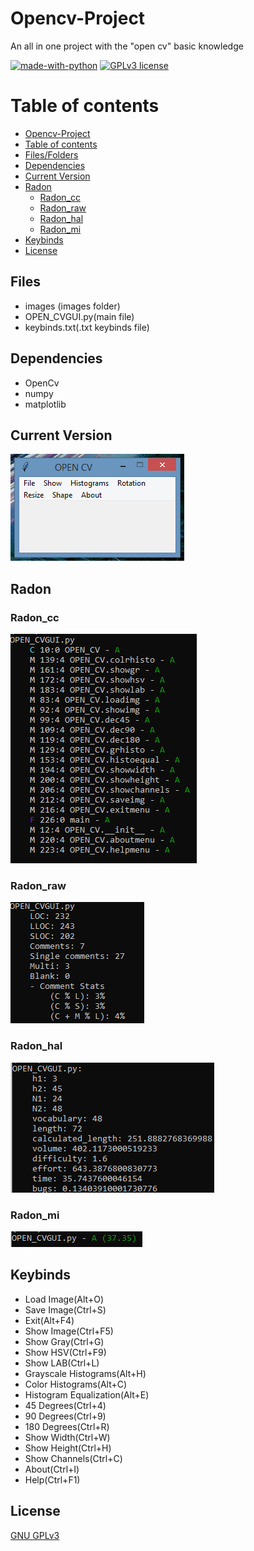 # Opencv-Project

An all in one project with the "open cv" basic knowledge

[![made-with-python](https://img.shields.io/badge/Made%20with-Python-1f425f.svg)](https://www.python.org/) [![GPLv3 license](https://img.shields.io/badge/License-GPLv3-blue.svg)](http://perso.crans.org/besson/LICENSE.html)

# Table of contents

<!--ts-->
  * [Opencv-Project](#Opencv-Project)
  * [Table of contents](#Table_of_contents)
  * [Files/Folders](#Files/Folders)
  * [Dependencies](#Dependencies)
  * [Current Version](#Current_Version)
  * [Radon](#Radon)
    * [Radon_cc](#Radon_cc)
    * [Radon_raw](#Radon_raw)
    * [Radon_hal](#Radon_hal)
    * [Radon_mi](#Radon_mi)
  * [Keybinds](#Keybinds)
  * [License](#License)
<!--ts-->

## Files
<ul>
 <li> images (images folder) </li>
 <li> OPEN_CVGUI.py(main file) </li>
 <li> keybinds.txt(.txt keybinds file) </li>
</ul>

## Dependencies

 <ul>
  <li> OpenCv </li>
  <li> numpy </li>
  <li> matplotlib </li>
</ul>

## Current Version

<p><img src ="images/opencv.png" title = "Open cv Project Version"/> </p>

## Radon

### Radon_cc

<p><img src="images/opencv radon cc.png" title = "Open cv Radon CC"/> </p>

### Radon_raw

<p><img src="images/opencv radon raw.png" title = "Open cv Radon Raw"/> </p>

### Radon_hal

<p><img src="images/opencv radon hal.png" title = "Open cv Radon Hal"/> </p>

### Radon_mi

<p><img src="images/opencv radon mi.png" title = "Open cv Radon  Mi"/></p>


## Keybinds 

 <ul>
  <li>Load Image(Alt+O)</li>
  <li>Save Image(Ctrl+S)</li>
  <li>Exit(Alt+F4)</li>
  <li>Show Image(Ctrl+F5)</li>
  <li>Show Gray(Ctrl+G) </li>
  <li>Show HSV(Ctrl+F9)</li>
  <li>Show LAB(Ctrl+L)</li>
  <li>Grayscale Histograms(Alt+H)</li>
  <li>Color Histograms(Alt+C)</li>
  <li>Histogram Equalization(Alt+E)</li>
  <li>45 Degrees(Ctrl+4)</li>
  <li>90 Degrees(Ctrl+9)</li>
  <li>180 Degrees(Ctrl+R)</li>
  <li>Show Width(Ctrl+W)</li>
  <li>Show Height(Ctrl+H)</li>
  <li>Show Channels(Ctrl+C)</li>
  <li>About(Ctrl+I)</li>
  <li>Help(Ctrl+F1)</li>
</ul>



## License
[GNU GPLv3](https://choosealicense.com/licenses/gpl-3.0/)


